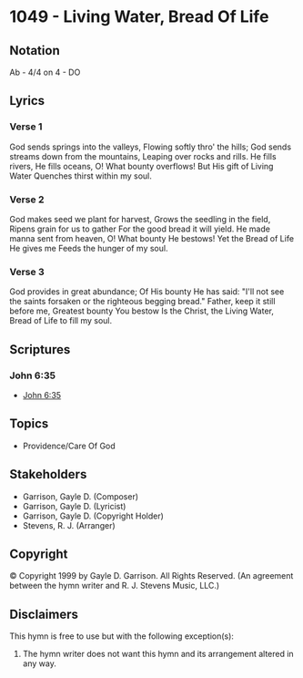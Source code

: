 # 1049 - Living Water, Bread Of Life

## Notation

Ab - 4/4 on 4 - DO

## Lyrics

### Verse 1

God sends springs into the valleys, Flowing softly thro' the hills; God sends streams down from the mountains, Leaping over rocks and rills. He fills rivers, He fills oceans, O! What bounty overflows! But His gift of Living Water Quenches thirst within my soul.

### Verse 2

God makes seed we plant for harvest, Grows the seedling in the field, Ripens grain for us to gather For the good bread it will yield. He made manna sent from heaven, O! What bounty He bestows! Yet the Bread of Life He gives me Feeds the hunger of my soul.

### Verse 3

God provides in great abundance; Of His bounty He has said: "I'll not see the saints forsaken or the righteous begging bread." Father, keep it still before me, Greatest bounty You bestow Is the Christ, the Living Water, Bread of Life to fill my soul.


## Scriptures

### John 6:35

- [John 6:35](https://www.biblegateway.com/passage/?search=John%206%3A35)


## Topics

- Providence/Care Of God

## Stakeholders

- Garrison, Gayle D. (Composer)
- Garrison, Gayle D. (Lyricist)
- Garrison, Gayle D. (Copyright Holder)
- Stevens, R. J. (Arranger)

## Copyright

© Copyright 1999 by Gayle D. Garrison. All Rights Reserved.
(An agreement between the hymn writer and R. J. Stevens Music, LLC.)

## Disclaimers

This hymn is free to use but with the following exception(s):
1. The hymn writer does not want this hymn and its arrangement altered in any way.

